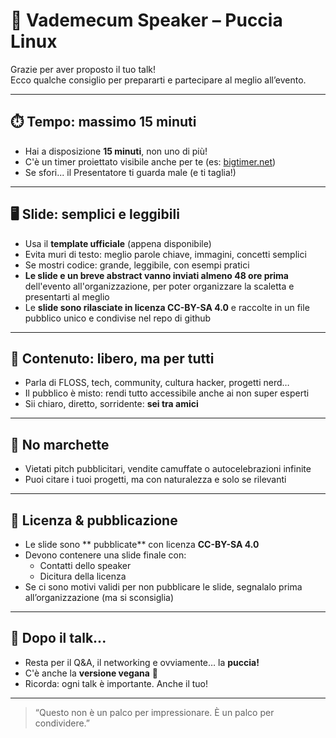 # 🎤 Vademecum Speaker – Puccia Linux

Grazie per aver proposto il tuo talk!\
Ecco qualche consiglio per prepararti e partecipare al meglio all’evento.

---

## ⏱️ Tempo: massimo 15 minuti

- Hai a disposizione **15 minuti**, non uno di più!
- C'è un timer proiettato visibile anche per te (es: [bigtimer.net](https://bigtimer.net))
- Se sfori... il Presentatore ti guarda male (e ti taglia!)

---

## 🖥️ Slide: semplici e leggibili

- Usa il **template ufficiale** (appena disponibile)
- Evita muri di testo: meglio parole chiave, immagini, concetti semplici
- Se mostri codice: grande, leggibile, con esempi pratici
- **Le slide e un breve abstract vanno inviati almeno 48 ore prima** dell'evento all'organizzazione, per poter organizzare la scaletta e presentarti al meglio
- Le **slide sono rilasciate in licenza CC-BY-SA 4.0** e raccolte in un file pubblico unico e condivise nel repo di github

---

## 🧠 Contenuto: libero, ma per tutti

- Parla di FLOSS, tech, community, cultura hacker, progetti nerd…
- Il pubblico è misto: rendi tutto accessibile anche ai non super esperti
- Sii chiaro, diretto, sorridente: **sei tra amici**

---

## 🚫 No marchette

- Vietati pitch pubblicitari, vendite camuffate o autocelebrazioni infinite
- Puoi citare i tuoi progetti, ma con naturalezza e solo se rilevanti

---

## 📄 Licenza & pubblicazione

- Le slide sono \*\* pubblicate\*\* con licenza **CC-BY-SA 4.0**
- Devono contenere una slide finale con:
  - Contatti dello speaker
  - Dicitura della licenza
- Se ci sono motivi validi per non pubblicare le slide, segnalalo prima all’organizzazione (ma si sconsiglia)

---

## 🥳 Dopo il talk...

- Resta per il Q&A, il networking e ovviamente… la **puccia!**
- C'è anche la **versione vegana** 🌱
- Ricorda: ogni talk è importante. Anche il tuo!

---

> “Questo non è un palco per impressionare. È un palco per condividere.”
